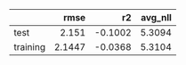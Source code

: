 |          |   rmse |      r2 |   avg_nll |
|:---------|-------:|--------:|----------:|
| test     | 2.151  | -0.1002 |    5.3094 |
| training | 2.1447 | -0.0368 |    5.3104 |